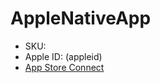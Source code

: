 # AppleNativeApp

* SKU: 
* Apple ID: (appleid)
* [App Store Connect](https://appstoreconnect.apple.com/apps/(appleid)/appstore/info)


